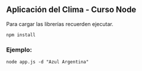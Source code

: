 ## Aplicación del Clima - Curso Node


Para cargar las librerías recuerden ejecutar.

```
npm install
```

### Ejemplo: 

````
node app.js -d "Azul Argentina"